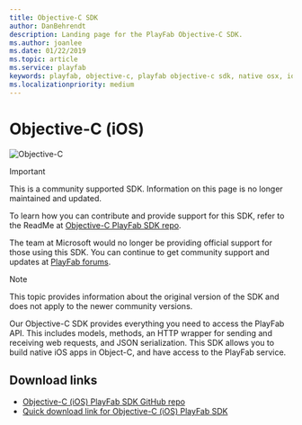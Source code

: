 ```yaml
---
title: Objective-C SDK
author: DanBehrendt
description: Landing page for the PlayFab Objective-C SDK.
ms.author: joanlee
ms.date: 01/22/2019
ms.topic: article
ms.service: playfab
keywords: playfab, objective-c, playfab objective-c sdk, native osx, ios development
ms.localizationpriority: medium
---
```


# Objective-C (iOS)

![Objective-C](./media/objc1.png)

>[!Important]
>This is a community supported SDK. Information on this page is no longer maintained and updated.

To learn how you can contribute and provide support for this SDK, refer to the ReadMe at [Objective-C PlayFab SDK repo](https://github.com/PlayFab/Objective_C_SDK/).

The team at Microsoft would no longer be providing official support for those using this SDK. You can continue to get community support and updates at [PlayFab forums](https://community.playfab.com/index.html).

>[!Note]
>This topic provides information about the original version of the SDK and does not apply to the newer community versions.

Our Objective-C SDK provides everything you need to access the PlayFab API. This includes models, methods, an HTTP wrapper for sending and receiving web requests, and JSON serialization. This SDK allows you to build native iOS apps in Object-C, and have access to the PlayFab service.

## Download links

- [Objective-C (iOS) PlayFab SDK GitHub repo](https://github.com/PlayFab/Objective_C_SDK/)
- [Quick download link for Objective-C (iOS) PlayFab SDK](https://aka.ms/playfabobjectivecsdkdownload)
